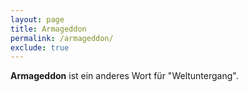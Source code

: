 ```yaml
---
layout: page
title: Armageddon
permalink: /armageddon/
exclude: true
---
```


**Armageddon** ist ein anderes Wort für "Weltuntergang".
